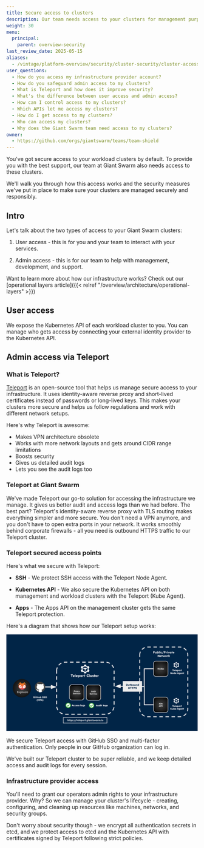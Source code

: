 ```yaml
---
title: Secure access to clusters
description: Our team needs access to your clusters for management purposes. Here's how we make sure this access is secure and responsible.
weight: 30
menu:
  principal:
    parent: overview-security
last_review_date: 2025-05-15
aliases:
  - /vintage/platform-overview/security/cluster-security/cluster-access/
user_questions:
  - How do you access my infrastructure provider account?
  - How do you safeguard admin access to my clusters?
  - What is Teleport and how does it improve security?
  - What's the difference between user access and admin access?
  - How can I control access to my clusters?
  - Which APIs let me access my clusters?
  - How do I get access to my clusters?
  - Who can access my clusters?
  - Why does the Giant Swarm team need access to my clusters?
owner:
  - https://github.com/orgs/giantswarm/teams/team-shield
---
```


You've got secure access to your workload clusters by default. To provide you with the best support, our team at Giant Swarm also needs access to these clusters.

We'll walk you through how this access works and the security measures we've put in place to make sure your clusters are managed securely and responsibly.

## Intro

Let's talk about the two types of access to your Giant Swarm clusters:

1. User access - this is for you and your team to interact with your services.

2. Admin access - this is for our team to help with management, development, and support.

Want to learn more about how our infrastructure works? Check out our [operational layers article]({{< relref "/overview/architecture/operational-layers" >}})

## User access

We expose the Kubernetes API of each workload cluster to you. You can manage who gets access by connecting your external identity provider to the Kubernetes API.

## Admin access via Teleport

### What is Teleport?

[Teleport](https://goteleport.com/) is an open-source tool that helps us manage secure access to your infrastructure. It uses identity-aware reverse proxy and short-lived certificates instead of passwords or long-lived keys. This makes your clusters more secure and helps us follow regulations and work with different network setups.

Here's why Teleport is awesome:

- Makes VPN architecture obsolete
- Works with more network layouts and gets around CIDR range limitations
- Boosts security
- Gives us detailed audit logs
- Lets you see the audit logs too

### Teleport at Giant Swarm

We've made Teleport our go-to solution for accessing the infrastructure we manage. It gives us better audit and access logs than we had before. The best part? Teleport's identity-aware reverse proxy with TLS routing makes everything simpler and more secure. You don't need a VPN anymore, and you don't have to open extra ports in your network. It works smoothly behind corporate firewalls - all you need is outbound HTTPS traffic to our Teleport cluster.

### Teleport secured access points

Here's what we secure with Teleport:

- **SSH** - We protect SSH access with the Teleport Node Agent.

- **Kubernetes API** - We also secure the Kubernetes API on both management and workload clusters with the Teleport (Kube Agent).

- **Apps** - The Apps API on the management cluster gets the same Teleport protection.

Here's a diagram that shows how our Teleport setup works:

![Teleport Architecture](teleport.png)

We secure Teleport access with GitHub SSO and multi-factor authentication. Only people in our GitHub organization can log in.

We've built our Teleport cluster to be super reliable, and we keep detailed access and audit logs for every session.

### Infrastructure provider access

You'll need to grant our operators admin rights to your infrastructure provider. Why? So we can manage your cluster's lifecycle - creating, configuring, and cleaning up resources like machines, networks, and security groups.

Don't worry about security though - we encrypt all authentication secrets in etcd, and we protect access to etcd and the Kubernetes API with certificates signed by Teleport following strict policies.
